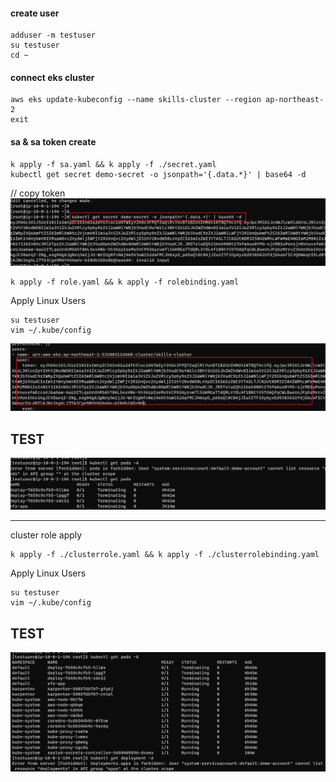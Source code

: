 #### create user
```
adduser -m testuser
su testuser
cd ~
```


#### connect eks cluster
```
aws eks update-kubeconfig --name skills-cluster --region ap-northeast-2
exit
```

#### sa & sa token create
```
k apply -f sa.yaml && k apply -f ./secret.yaml
kubectl get secret demo-secret -o jsonpath='{.data.*}' | base64 -d
```
// copy token
![Alt text](image-2.png)


```
k apply -f role.yaml && k apply -f rolebinding.yaml
```

Apply Linux Users
```
su testuser
vim ~/.kube/config
```
![Alt text](image-3.png)

## TEST
![Alt text](image.png)

---

cluster role apply
```
k apply -f ./clusterrole.yaml && k apply -f ./clusterrolebinding.yaml
```
Apply Linux Users
```
su testuser
vim ~/.kube/config
```

## TEST
![Alt text](image-1.png)